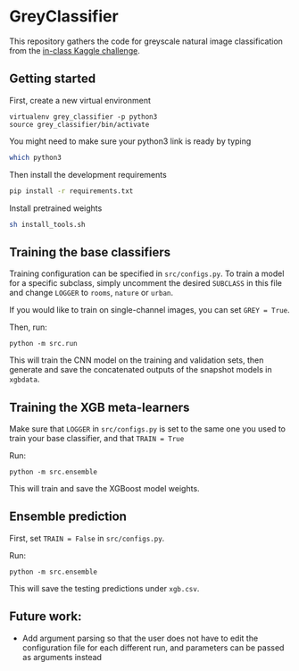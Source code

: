 # GreyClassifier
This repository gathers the code for greyscale natural image classification from the [in-class Kaggle challenge](https://www.kaggle.com/c/cs-ioc5008-hw1).

## Getting started

First, create a new virtual environment

```
virtualenv grey_classifier -p python3
source grey_classifier/bin/activate
```

You might need to make sure your python3 link is ready by typing

```bash
which python3
```

Then install the development requirements

```bash
pip install -r requirements.txt
```

Install pretrained weights 
```bash
sh install_tools.sh
```

## Training the base classifiers
Training configuration can be specified in `src/configs.py`. 
To train a model for a specific subclass, simply uncomment the desired `SUBCLASS` in this file and change `LOGGER` to `rooms`,
`nature` or `urban`.

If you would like to train on single-channel images, you can set `GREY = True`.

Then, run:
```
python -m src.run
```

This will train the CNN model on the training and validation sets, then generate and save the concatenated outputs of the snapshot models in `xgbdata`.

## Training the XGB meta-learners
Make sure that `LOGGER` in `src/configs.py` is set to the same one you used to train your base classifier, and that `TRAIN = True`

Run:
```
python -m src.ensemble
```
This will train and save the XGBoost model weights.

## Ensemble prediction

First, set `TRAIN = False` in `src/configs.py`. 

Run:
```
python -m src.ensemble
```

This will save the testing predictions under `xgb.csv`.

## Future work:

- Add argument parsing so that the user does not have to edit the configuration file for each different run, and parameters can be passed as arguments instead
